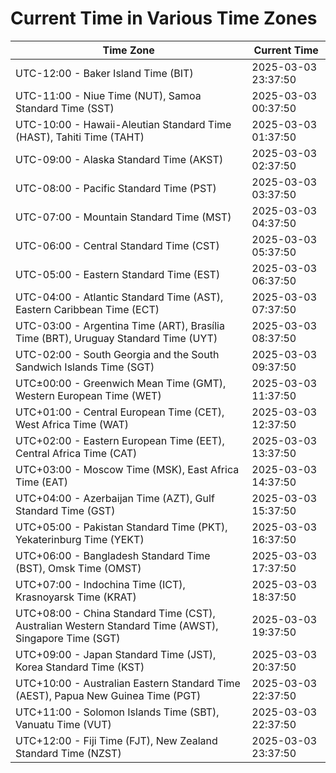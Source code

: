# Current Time in Various Time Zones

| Time Zone | Current Time |
|-----------|--------------|
| UTC-12:00 - Baker Island Time (BIT) | 2025-03-03 23:37:50 |
| UTC-11:00 - Niue Time (NUT), Samoa Standard Time (SST) | 2025-03-03 00:37:50 |
| UTC-10:00 - Hawaii-Aleutian Standard Time (HAST), Tahiti Time (TAHT) | 2025-03-03 01:37:50 |
| UTC-09:00 - Alaska Standard Time (AKST) | 2025-03-03 02:37:50 |
| UTC-08:00 - Pacific Standard Time (PST) | 2025-03-03 03:37:50 |
| UTC-07:00 - Mountain Standard Time (MST) | 2025-03-03 04:37:50 |
| UTC-06:00 - Central Standard Time (CST) | 2025-03-03 05:37:50 |
| UTC-05:00 - Eastern Standard Time (EST) | 2025-03-03 06:37:50 |
| UTC-04:00 - Atlantic Standard Time (AST), Eastern Caribbean Time (ECT) | 2025-03-03 07:37:50 |
| UTC-03:00 - Argentina Time (ART), Brasília Time (BRT), Uruguay Standard Time (UYT) | 2025-03-03 08:37:50 |
| UTC-02:00 - South Georgia and the South Sandwich Islands Time (SGT) | 2025-03-03 09:37:50 |
| UTC±00:00 - Greenwich Mean Time (GMT), Western European Time (WET) | 2025-03-03 11:37:50 |
| UTC+01:00 - Central European Time (CET), West Africa Time (WAT) | 2025-03-03 12:37:50 |
| UTC+02:00 - Eastern European Time (EET), Central Africa Time (CAT) | 2025-03-03 13:37:50 |
| UTC+03:00 - Moscow Time (MSK), East Africa Time (EAT) | 2025-03-03 14:37:50 |
| UTC+04:00 - Azerbaijan Time (AZT), Gulf Standard Time (GST) | 2025-03-03 15:37:50 |
| UTC+05:00 - Pakistan Standard Time (PKT), Yekaterinburg Time (YEKT) | 2025-03-03 16:37:50 |
| UTC+06:00 - Bangladesh Standard Time (BST), Omsk Time (OMST) | 2025-03-03 17:37:50 |
| UTC+07:00 - Indochina Time (ICT), Krasnoyarsk Time (KRAT) | 2025-03-03 18:37:50 |
| UTC+08:00 - China Standard Time (CST), Australian Western Standard Time (AWST), Singapore Time (SGT) | 2025-03-03 19:37:50 |
| UTC+09:00 - Japan Standard Time (JST), Korea Standard Time (KST) | 2025-03-03 20:37:50 |
| UTC+10:00 - Australian Eastern Standard Time (AEST), Papua New Guinea Time (PGT) | 2025-03-03 22:37:50 |
| UTC+11:00 - Solomon Islands Time (SBT), Vanuatu Time (VUT) | 2025-03-03 22:37:50 |
| UTC+12:00 - Fiji Time (FJT), New Zealand Standard Time (NZST) | 2025-03-03 23:37:50 |
